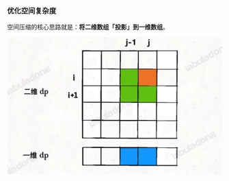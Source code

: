 ### 优化空间复杂度

空间压缩的核心思路就是：**将二维数组「投影」到一维数组**。

![空间压缩-2022-06-28](https://raw.githubusercontent.com/yokiizx/picgo/main/images/%E7%A9%BA%E9%97%B4%E5%8E%8B%E7%BC%A9-2022-06-28.png)
